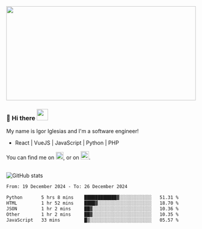 <img src="https://c.tenor.com/KjVxfRrrncUAAAAd/matrix.gif" width="100%" height="250px">

### 🔭 Hi there <img src="https://raw.githubusercontent.com/MartinHeinz/MartinHeinz/master/wave.gif" width="30px">


My name is Igor Iglesias and I'm a software engineer!
<br>

<ul>
  <li> React | VueJS | JavaScript | Python | PHP </li>
</ul>
You can find me on <a href="https://twitter.com/IgorIglesias5"><img src="https://i.imgur.com/JLLlB5S.png" width="20px"></a>, or on <a href="https://www.linkedin.com/in/igor-iglesias-62478428/"><img src="https://i.imgur.com/PXyIkWx.png" width="22px"></a>.

<br>
<br>

![GitHub stats](https://github-readme-stats.vercel.app/api?username=igoiglesias&show_icons=true&count_private=true&theme=chartreuse-dark&hide_title=true)

<!--START_SECTION:waka-->

```txt
From: 19 December 2024 - To: 26 December 2024

Python       5 hrs 8 mins    ████████████▓░░░░░░░░░░░░   51.31 %
HTML         1 hr 52 mins    ████▓░░░░░░░░░░░░░░░░░░░░   18.70 %
JSON         1 hr 2 mins     ██▓░░░░░░░░░░░░░░░░░░░░░░   10.36 %
Other        1 hr 2 mins     ██▓░░░░░░░░░░░░░░░░░░░░░░   10.35 %
JavaScript   33 mins         █▒░░░░░░░░░░░░░░░░░░░░░░░   05.57 %
```

<!--END_SECTION:waka-->
